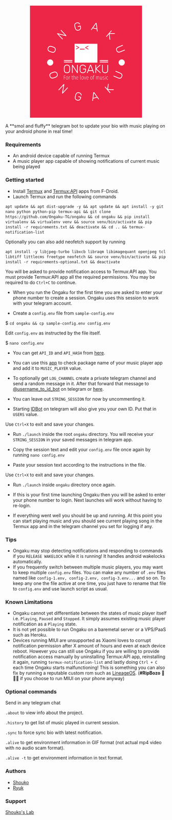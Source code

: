 <p align="center"><img src="https://raw.githubusercontent.com/Ongaku-TG/ongaku/main/ongaku/resources/images/logos/ongaku-logo_github.png"></p>
A **smol and fluffy** telegram bot to update your bio with music playing on your android phone in real time!

### Requirements
* An android device capable of running Termux
* A music player app capable of showing notifications of current music being played
### Getting started

* Install [Termux](https://f-droid.org/en/packages/com.termux/) and [Termux:API](https://f-droid.org/en/packages/com.termux.api/) apps from F-Droid.
* Launch Termux and run the following commands

```
apt update && apt dist-upgrade -y && apt update && apt install -y git nano python python-pip termux-api && git clone https://github.com/Ongaku-TG/ongaku && cd ongaku && pip install virtualenv && virtualenv venv && source venv/bin/activate && pip install -r requirements.txt && deactivate && cd .. && termux-notification-list
```

Optionally you can also add neofetch support by running

```
apt install -y libjpeg-turbo libxcb libraqm libimagequant openjpeg tcl libtiff littlecms freetype neofetch && source venv/bin/activate && pip install -r requirements-optional.txt && deactivate
```

You will be asked to provide notification access to Termux:API app. You must provide Termux:API app all the required permissions. You may be required to do `Ctrl+C` to continue.

* When you run the Ongaku for the first time you are asked to enter your phone number to create a session. Ongaku uses this session to work with your telegram account.

* Create a `config.env` file from `sample-config.env`

$ `cd ongaku && cp sample-config.env config.env`

Edit `config.env` as instructed by the file itself.

$ `nano config.env`

* You can get `API_ID` and `API_HASH` from [here](https://my.telegram.org/).

* You can use this [app](https://f-droid.org/en/packages/com.oF2pks.applicationsinfo/) to check package name of your music player app and add it to `MUSIC_PLAYER` value.

* To optionally get `LOG_CHANNEL` create a private telegram channel and send a random message in it. After that forward that message to [@username_to_id_bot](https://t.me/username_to_id_bot) on telegram or [here](https://t.me/username_to_id_bot).

* You can leave out `STRING_SESSION` for now by uncommenting it.

* Starting [IDBot](https://t.me/username_to_id_bot) on telegram will also give you your own ID. Put that in `USERS` value.

Use `Ctrl+X` to exit and save your changes.

* Run `./launch` inside the root `ongaku` directory. You will receive your `STRING_SESSION` in your saved messages in telegram app.

* Copy the session text and edit your `config.env` file once again by running `nano config.env`

* Paste your session text according to the instructions in the file.

Use `Ctrl+X` to exit and save your changes.

* Run `./launch` inside `ongaku` directory once again.

* If this is your first time launching Ongaku then you will be asked to enter your phone number to login. Next launches will work without having to re-login.

* If everything went well you should be up and running. At this point you can start playing music and you should see current playing song in the Termux app and in the telegram channel you set for logging if any.

### Tips

* Ongaku may stop detecting notifications and responding to commands if you `RELEASE WAKELOCK` while it is running! It handles android wakelocks automatically.
* If you frequently switch between multiple music players, you may want to keep multiple `config.env` files. You can make any number of `.env` files named like `config-1.env, config-2.env, config-3.env...` and so on. To keep any one the file active at one time, you just have to rename that file to `config.env` and use launch script as usual.

### Known Limitations

* Ongaku cannot yet differentiate between the states of music player itself i.e. `Playing`, `Paused` and `Stopped`. It simply assumes existing music player notification as a `Playing` state.
* It is not yet possible to run Ongaku on a baremetal server or a VPS/PaaS such as Heroku.
* Devices running MIUI are unsupported as Xiaomi loves to corrupt notification permission after X amount of hours and even at each device reboot. However you can still use Ongaku if you are willing to provide notification access manually by uninstalling Termux:API app, reinstalling it again, running `termux-notification-list` and lastly doing `Ctrl + C` each time Ongaku starts malfunctioning! This is something you can also fix by running a reputable custom rom such as [LineageOS](https://lineageos.org/). (**#RipBozo** 💯🤣🤣 if you choose to run MIUI on your phone anyway)

### Optional commands
Send in any telegram chat

`.about` to view info about the project.

`.history` to get list of music played in current session.

`.sync` to force sync bio with latest notification.

`.alive` to get environment information in GIF format (not actual mp4 video with no audio scam format).

`.alive -t` to get environment information in text format.

### Authors
* [Shouko](https://github.com/gibcheesepuffs)
* [Ryuk](https://github.com/anonymousx97)

### Support
[Shouko's Lab](https://t.me/shoukolab)
